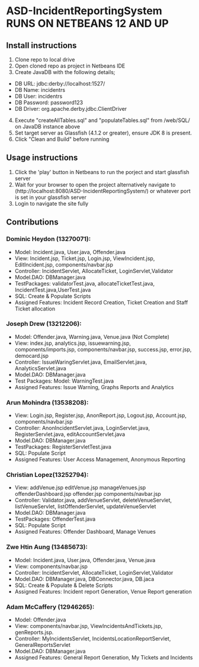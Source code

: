 # ASD-IncidentReportingSystem RUNS ON NETBEANS 12 AND UP

## Install instructions
1. Clone repo to local drive
2. Open cloned repo as project in Netbeans IDE
3. Create JavaDB with the following details;
  - DB URL: jdbc:derby://localhost:1527/
  - DB Name: incidentrs
  - DB User: incidentrs
  - DB Password: password123
  - DB Driver: org.apache.derby.jdbc.ClientDriver
4. Execute "createAllTables.sql" and "populateTables.sql" from /web/SQL/ on JavaDB instance above
5. Set target server as Glassfish (4.1.2 or greater), ensure JDK 8 is present.
6. Click "Clean and Build" before running

## Usage instructions
1. Click the 'play' button in Netbeans to run the porject and start glassfish server
2. Wait for your browser to open the project alternatively navigate to (http://localhost:8080/ASD-IncidentReportingSystem/) or whatever port is set in your glassfish server
3. Login to navigate the site fully

## Contributions
### Dominic Heydon (13270071):
  * Model: Incident.java, User.java, Offender.java
  * View: Incident.jsp, Ticket.jsp, Login.jsp, ViewIncident.jsp, EditIncident.jsp, components/navbar.jsp
  * Controller: IncidentServlet, AllocateTicket, LoginServlet,Validator
  * Model.DAO: DBManager.java
  * TestPackages: validatorTest.java, allocateTicketTest.java, IncidentTest.java,UserTest.java
  * SQL: Create & Populate Scripts
  * Assigned Features: Incident Record Creation, Ticket Creation and Staff Ticket allocation

### Joseph Drew (13212206): 
  * Model: Offender.java, Warning.java, Venue.java (Not Complete)
  * View: index.jsp, analytics.jsp, issuewarning.jsp, components/imports.jsp, components/navbar.jsp, success.jsp, error.jsp, democard.jsp
  * Controller: IssueWaringServlet.java, EmailServlet.java, AnalyticsServlet.java
  * Model.DAO: DBManager.java
  * Test Packages: Model: WarningTest.java
  * Assigned Features: Issue Warning, Graphs Reports and Analytics

### Arun Mohindra (13538208):
  * View: Login.jsp, Register.jsp, AnonReport.jsp, Logout.jsp, Account.jsp, components/navbar.jsp
  * Controller: AnonIncidentServlet.java, LoginServlet.java, RegisterServlet.java, editAccountServlet.java
  * Model.DAO: DBManager.java
  * TestPackages: RegisterServletTest.java
  * SQL: Populate Script
  * Assigned Features: User Access Management, Anonymous Reporting

### Christian Lopez(13252794):
  * View: addVenue.jsp editVenue.jsp manageVenues.jsp offenderDashboard.jsp offender.jsp components/navbar.jsp
  * Controller: Validator.java, addVenueServlet, deleteVenueServlet, listVenueServlet, listOffenderServlet, updateVenueServlet
  * Model.DAO: DBManager.java
  * TestPackages: OffenderTest.java
  * SQL: Populate Script
  * Assigned Features: Offender Dashboard, Manage Venues

### Zwe Htin Aung (13485673):
  * Model: Incident.java, User.java, Offender.java, Venue.java
  * View:  components/navbar.jsp
  * Controller: IncidentServlet, AllocateTicket, LoginServlet,Validator
  * Model.DAO: DBManager.java, DBConnector.java, DB.jaca
  * SQL: Create & Populate & Delete Scripts
  * Assigned Features: Incident report Generation, Venue Report generation

### Adam McCaffery (12946265):
  * Model: Offender.java
  * View:  components/navbar.jsp, ViewIncidentsAndTickets.jsp, genReports.jsp.
  * Controller: MyIncidentsServlet, IncidentsLocationReportServlet, GeneralReportsServlet
  * Model.DAO: DBManager.java
  * Assigned Features: General Report Generation, My Tickets and Incidents
